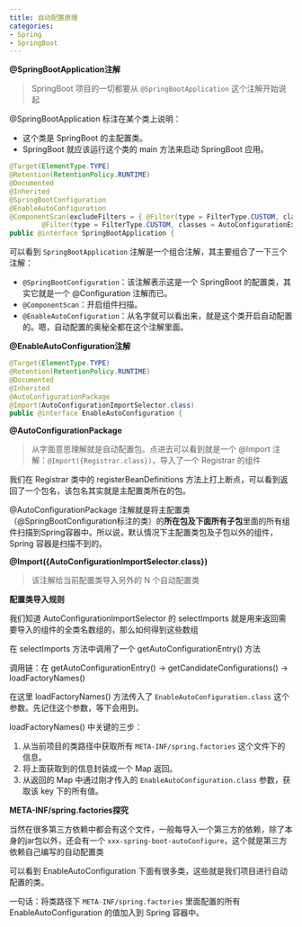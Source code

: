 ```yaml
---
title: 自动配置原理
categories: 
- Spring
- SpringBoot
---
```


**@SpringBootApplication注解**

> SpringBoot 项目的一切都要从 `@SpringBootApplication` 这个注解开始说起

@SpringBootApplication 标注在某个类上说明：

- 这个类是 SpringBoot 的主配置类。
- SpringBoot 就应该运行这个类的 main 方法来启动 SpringBoot 应用。

```java
@Target(ElementType.TYPE)
@Retention(RetentionPolicy.RUNTIME)
@Documented
@Inherited
@SpringBootConfiguration
@EnableAutoConfiguration
@ComponentScan(excludeFilters = { @Filter(type = FilterType.CUSTOM, classes = TypeExcludeFilter.class),
		@Filter(type = FilterType.CUSTOM, classes = AutoConfigurationExcludeFilter.class) })
public @interface SpringBootApplication {
```

可以看到 `SpringBootApplication` 注解是一个组合注解，其主要组合了一下三个注解：

- `@SpringBootConfiguration`：该注解表示这是一个 SpringBoot 的配置类，其实它就是一个 @Configuration 注解而已。
- `@ComponentScan`：开启组件扫描。
- `@EnableAutoConfiguration`：从名字就可以看出来，就是这个类开启自动配置的。嗯，自动配置的奥秘全都在这个注解里面。

**@EnableAutoConfiguration注解**

```java
@Target(ElementType.TYPE)
@Retention(RetentionPolicy.RUNTIME)
@Documented
@Inherited
@AutoConfigurationPackage
@Import(AutoConfigurationImportSelector.class)
public @interface EnableAutoConfiguration {
```

**@AutoConfigurationPackage**

> 从字面意思理解就是自动配置包。点进去可以看到就是一个 @Import 注解：`@Import({Registrar.class})`，导入了一个 Registrar 的组件

我们在 Registrar 类中的 registerBeanDefinitions 方法上打上断点，可以看到返回了一个包名，该包名其实就是主配置类所在的包。

@AutoConfigurationPackage 注解就是将主配置类（@SpringBootConfiguration标注的类）的**所在包及下面所有子包**里面的所有组件扫描到Spring容器中。所以说，默认情况下主配置类包及子包以外的组件，Spring 容器是扫描不到的。

**@Import({AutoConfigurationImportSelector.class})**

> 该注解给当前配置类导入另外的 N 个自动配置类

**配置类导入规则**

我们知道 AutoConfigurationImportSelector 的 selectImports 就是用来返回需要导入的组件的全类名数组的，那么如何得到这些数组

在 selectImports 方法中调用了一个 getAutoConfigurationEntry() 方法

调用链：在 getAutoConfigurationEntry() -> getCandidateConfigurations() -> loadFactoryNames()

在这里 loadFactoryNames() 方法传入了 `EnableAutoConfiguration.class` 这个参数。先记住这个参数，等下会用到。

loadFactoryNames() 中关键的三步：

1. 从当前项目的类路径中获取所有 `META-INF/spring.factories` 这个文件下的信息。
2. 将上面获取到的信息封装成一个 Map 返回。
3. 从返回的 Map 中通过刚才传入的 `EnableAutoConfiguration.class` 参数，获取该 key 下的所有值。

**META-INF/spring.factories探究**

当然在很多第三方依赖中都会有这个文件，一般每导入一个第三方的依赖，除了本身的jar包以外，还会有一个 `xxx-spring-boot-autoConfigure`，这个就是第三方依赖自己编写的自动配置类

可以看到 EnableAutoConfiguration 下面有很多类，这些就是我们项目进行自动配置的类。

一句话：将类路径下 `META-INF/spring.factories` 里面配置的所有 EnableAutoConfiguration 的值加入到 Spring 容器中。




